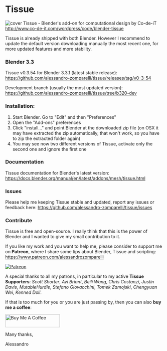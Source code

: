# Tissue
![cover](http://www.co-de-it.com/wordpress/wp-content/uploads/2015/07/tissue_graphics.jpg)
Tissue - Blender's add-on for computational design by Co-de-iT
http://www.co-de-it.com/wordpress/code/blender-tissue

Tissue is already shipped with both Blender. However I recommend to update the default version downloading manually the most recent one, for more updated features and more stability.

### Blender 3.3

Tissue v0.3.54 for Blender 3.3.1 (latest stable release): https://github.com/alessandro-zomparelli/tissue/releases/tag/v0-3-54

Development branch (usually the most updated version): https://github.com/alessandro-zomparelli/tissue/tree/b320-dev


### Installation:

1. Start Blender. Go to "Edit" and then "Preferences"
2. Open the "Add-ons" preferences
3. Click "install..." and point Blender at the downloaded zip file (on OSX it may have extracted the zip automatically, that won't work, so you have to zip the extracted folder again)
4. You may see now two different versions of Tissue, activate only the second one and ignore the first one

### Documentation

Tissue documentation for Blender's latest version: https://docs.blender.org/manual/en/latest/addons/mesh/tissue.html

### Issues
Please help me keeping Tissue stable and updated, report any issues or feedback here: https://github.com/alessandro-zomparelli/tissue/issues

### Contribute
Tissue is free and open-source. I really think that this is the power of Blender and I wanted to give my small contribution to it.

If you like my work and you want to help me, please consider to support me on **Patreon**, where I share some tips about Blender, Tissue and scripting: https://www.patreon.com/alessandrozomparelli

[![Patreon](http://alessandrozomparelli.com/wp-content/uploads/2020/04/patreon-transparent-vector-small.png)](https://www.patreon.com/alessandrozomparelli)

A special thanks to all my patrons, in particular to my active **Tissue Supporters**: *Scott Shorter*, *Avi Briant*, *Beili Wang*, *Chris Costanzi*, *Justin Davis*, *MutableHurdle*, *Stefano Giovacchini*, *Tomek Zamojski*, *Chengyuan Wei*, *Kenned Doll*.

If that is too much for you or you are just passing by, then you can also **buy me a coffee**:

<a href="https://www.buymeacoffee.com/alessandrozompa" target="_blank"><img src="https://cdn.buymeacoffee.com/buttons/default-orange.png" alt="Buy Me A Coffee" height="41" width="174"></a>

Many thanks,

Alessandro
